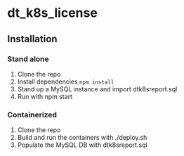 # dt_k8s_license
## Installation
### Stand alone
1. Clone the repo
2. Install dependencies
`npm install`
3. Stand up a MySQL instance and import dtk8sreport.sql
4. Run with npm start

### Containerized
1. Clone the repo
2. Build and run the containers with ./deploy.sh
3. Populate the MySQL DB with dtk8sreport.sql
